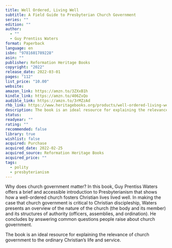 ```yaml
---
title: Well Ordered, Living Well
subtitle: A Field Guide to Presbyterian Church Government
series: ""
edition: ""
author:
  - ""
  - Guy Prentiss Waters
format: Paperback
language: en
isbn: "9781601789228"
asin: ""
publisher: Reformation Heritage Books
copyright: "2022"
release_date: 2022-03-01
pages: "112"
list_price: "10.00"
website: 
amazon_link: https://amzn.to/3ZXxB1h
kindle_link: https://amzn.to/406ZxQo
audible_link: https://amzn.to/3rMZzAd
rhb_link: https://www.heritagebooks.org/products/well-ordered-living-well-a-field-guide-to-presbyterian-church-government-waters.html
description: The book is an ideal resource for explaining the relevance of church government to the ordinary Christian’s life and service.
status: 
readyear: ""
rating: ""
recommended: false
library: true
wishlist: false
acquired: Purchase
acquired_date: 2022-02-25
acquired_source: Reformation Heritage Books
acquired_price: ""
tags:
  - polity
  - presbyterianism
---
```

Why does church government matter? In this book, Guy Prentiss Waters offers a brief and accessible introduction to Presbyterianism that shows how a well-ordered church fosters Christian lives lived well. In making the case that church government is critical to Christian discipleship, Waters presents an overview of the nature of the church (the body and its member) and its structures of authority (officers, assemblies, and ordination). He concludes by answering common questions people raise about church government. 

The book is an ideal resource for explaining the relevance of church government to the ordinary Christian’s life and service.